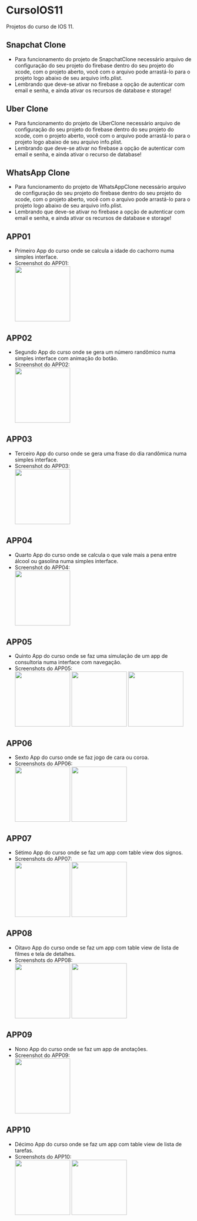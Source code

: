 # CursoIOS11
Projetos do curso de IOS 11.

## Snapchat Clone ##
* Para funcionamento do projeto de SnapchatClone necessário arquivo de configuração do seu projeto do firebase dentro do seu projeto do xcode, com o projeto aberto, você com o arquivo pode arrastá-lo para o projeto logo abaixo de seu arquivo info.plist.
* Lembrando que deve-se ativar no firebase a opção de autenticar com email e senha, e ainda ativar os recursos de database e storage!

## Uber Clone ##
* Para funcionamento do projeto de UberClone necessário arquivo de configuração do seu projeto do firebase dentro do seu projeto do xcode, com o projeto aberto, você com o arquivo pode arrastá-lo para o projeto logo abaixo de seu arquivo info.plist.
* Lembrando que deve-se ativar no firebase a opção de autenticar com email e senha, e ainda ativar o recurso de database!

## WhatsApp Clone ##
* Para funcionamento do projeto de WhatsAppClone necessário arquivo de configuração do seu projeto do firebase dentro do seu projeto do xcode, com o projeto aberto, você com o arquivo pode arrastá-lo para o projeto logo abaixo de seu arquivo info.plist.
* Lembrando que deve-se ativar no firebase a opção de autenticar com email e senha, e ainda ativar os recursos de database e storage!

## APP01 ##
* Primeiro App do curso onde se calcula a idade do cachorro numa simples interface.
* Screenshot do APP01:
<br/>  <img src="https://raw.githubusercontent.com/leonardopaza/cursoIOS11/master/APP01/Screenshots/APP01iPhone8.png" width="150">

## APP02 ##
* Segundo App do curso onde se gera um número randômico numa simples interface com animação do botão.
* Screenshot do APP02:
<br/>  <img src="https://raw.githubusercontent.com/leonardopaza/cursoIOS11/master/APP02/Screenshots/APP02iPhone8.png" width="150">

## APP03 ##
* Terceiro App do curso onde se gera uma frase do dia randômica numa simples interface.
* Screenshot do APP03:
<br/>  <img src="https://raw.githubusercontent.com/leonardopaza/cursoIOS11/master/APP03/Screenshots/APP03iPhone8.png" width="150">

## APP04 ##
* Quarto App do curso onde se calcula o que vale mais a pena entre álcool ou gasolina numa simples interface.
* Screenshot do APP04:
<br/>  <img src="https://raw.githubusercontent.com/leonardopaza/cursoIOS11/master/APP04/Screenshots/APP04iPhone8.png" width="150">

## APP05 ##
* Quinto App do curso onde se faz uma simulação de um app de consultoria numa interface com navegação.
* Screenshots do APP05:
<br/>  <img src="https://raw.githubusercontent.com/leonardopaza/cursoIOS11/master/APP05/Screenshots/APP05iPhone8_1.png" width="150"> <img src="https://raw.githubusercontent.com/leonardopaza/cursoIOS11/master/APP05/Screenshots/APP05iPhone8_2.png" width="150"> <img src="https://raw.githubusercontent.com/leonardopaza/cursoIOS11/master/APP05/Screenshots/APP05iPhone8_3.png" width="150">

## APP06 ##
* Sexto App do curso onde se faz jogo de cara ou coroa.
* Screenshots do APP06:
<br/>  <img src="https://raw.githubusercontent.com/leonardopaza/cursoIOS11/master/APP06/Screenshots/APP06iPhone8_1.png" width="150"> <img src="https://raw.githubusercontent.com/leonardopaza/cursoIOS11/master/APP06/Screenshots/APP06iPhone8_2.png" width="150">

## APP07 ##
* Sétimo App do curso onde se faz um app com table view dos signos.
* Screenshots do APP07:
<br/>  <img src="https://raw.githubusercontent.com/leonardopaza/cursoIOS11/master/APP07/Screenshots/APP07iPhone8_1.png" width="150"> <img src="https://raw.githubusercontent.com/leonardopaza/cursoIOS11/master/APP07/Screenshots/APP07iPhone8_2.png" width="150">

## APP08 ##
* Oitavo App do curso onde se faz um app com table view de lista de filmes e tela de detalhes.
* Screenshots do APP08:
<br/>  <img src="https://raw.githubusercontent.com/leonardopaza/cursoIOS11/master/APP08/Screenshots/APP08iPhone8_1.png" width="150"> <img src="https://raw.githubusercontent.com/leonardopaza/cursoIOS11/master/APP08/Screenshots/APP08iPhone8_2.png" width="150">

## APP09 ##
* Nono App do curso onde se faz um app de anotações.
* Screenshot do APP09:
<br/>  <img src="https://raw.githubusercontent.com/leonardopaza/cursoIOS11/master/APP09/Screenshots/APP09iPhone8.png" width="150">

## APP10 ##
* Décimo App do curso onde se faz um app com table view de lista de tarefas.
* Screenshots do APP10:
<br/>  <img src="https://raw.githubusercontent.com/leonardopaza/cursoIOS11/master/APP10/Screenshots/APP10iPhone8_1.png" width="150"> <img src="https://raw.githubusercontent.com/leonardopaza/cursoIOS11/master/APP10/Screenshots/APP10iPhone8_2.png" width="150">
